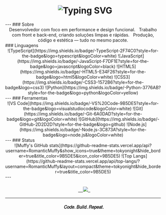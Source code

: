 <!-- README - Romantic Muffy -->

<h1 align="center">
  <img src="https://readme-typing-svg.demolab.com?font=JetBrains+Mono&weight=900&size=35&duration=2800&pause=1000&color=9B5DE5&center=true&vCenter=true&width=700&lines=Romantic+Muffy;Fullstack+Developer;Code+in+Motion" alt="Typing SVG" />
</h1>
---
### Sobre
<center>
Desenvolvedor com foco em performance e design funcional.  
Trabalho com front e back-end, criando soluções limpas e rápidas.  
Produção, código e estética — tudo no mesmo pacote.
</center>
### Linguagens
<div align="center">
![TypeScript](https://img.shields.io/badge/-TypeScript-2F74C0?style=for-the-badge&logo=typescript&logoColor=white)
![JavaScript](https://img.shields.io/badge/-JavaScript-F7DF1E?style=for-the-badge&logo=javascript&logoColor=black)
![HTML5](https://img.shields.io/badge/-HTML5-E34F26?style=for-the-badge&logo=html5&logoColor=white)
![CSS3](https://img.shields.io/badge/-CSS3-1572B6?style=for-the-badge&logo=css3)
![Python](https://img.shields.io/badge/-Python-3776AB?style=for-the-badge&logo=python&logoColor=yellow)
</div>
---
### Ferramentas
<div align="center">
![VS Code](https://img.shields.io/badge/-VS%20Code-9B5DE5?style=for-the-badge&logo=visualstudiocode&logoColor=white)
![Git](https://img.shields.io/badge/-Git-6A0DAD?style=for-the-badge&logo=git&logoColor=white)
![GitHub](https://img.shields.io/badge/-GitHub-2D2D2D?style=for-the-badge&logo=github)
![Node.js](https://img.shields.io/badge/-Node.js-3C873A?style=for-the-badge&logo=node.js&logoColor=white)
</div>
---
### Status
<div align="center">
![Muffy's GitHub stats](https://github-readme-stats.vercel.app/api?username=RomanticMuffy&show_icons=true&theme=tokyonight&hide_border=true&title_color=9B5DE5&icon_color=9B5DE5)
![Top Langs](https://github-readme-stats.vercel.app/api/top-langs/?username=RomanticMuffy&layout=compact&theme=tokyonight&hide_border=true&title_color=9B5DE5)
</div>
---
<h3 align="center">
  <a href="https://github.com/RomanticMuffy">
    <img src="https://img.shields.io/badge/Ver%20Projetos-9B5DE5?style=for-the-badge&logo=github&logoColor=white" />
  </a>
</h3>

---

<h4 align="center">
  𝐶𝑜𝑑𝑒. 𝐵𝑢𝑖𝑙𝑑. 𝑅𝑒𝑝𝑒𝑎𝑡.

</h4>

